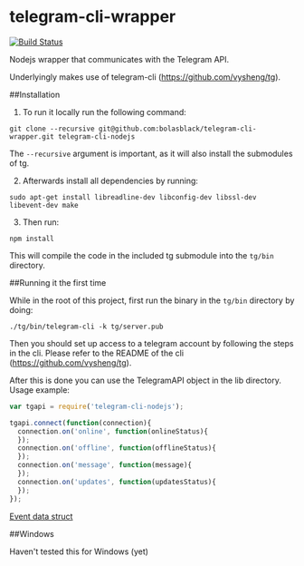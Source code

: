 telegram-cli-wrapper
===================
[![Build Status](https://travis-ci.org/tincann/telegram-cli-wrapper.svg)](https://travis-ci.org/tincann/telegram-cli-wrapper)

Nodejs wrapper that communicates with the Telegram API.

Underlyingly makes use of telegram-cli (https://github.com/vysheng/tg).

##Installation

1. To run it locally run the following command:

 `git clone --recursive git@github.com:bolasblack/telegram-cli-wrapper.git telegram-cli-nodejs`

  The `--recursive` argument is important, as it will also install the submodules of tg.

2. Afterwards install all dependencies by running:

  `sudo apt-get install libreadline-dev libconfig-dev libssl-dev libevent-dev make`

3. Then run:

  `npm install`

 This will compile the code in the included tg submodule into the `tg/bin` directory.

##Running it the first time

While in the root of this project, first run the binary in the `tg/bin` directory by doing:

`./tg/bin/telegram-cli -k tg/server.pub`

Then you should set up access to a telegram account by following the steps in the cli. Please refer to the README of the cli (https://github.com/vysheng/tg).

After this is done you can use the TelegramAPI object in the lib directory. Usage example:

```javascript
var tgapi = require('telegram-cli-nodejs');

tgapi.connect(function(connection){
  connection.on('online', function(onlineStatus){
  });
  connection.on('offline', function(offlineStatus){
  });
  connection.on('message', function(message){
  });
  connection.on('updates', function(updatesStatus){
  });
});
```

[Event data struct](https://github.com/bolasblack/telegram-json-struct)

##Windows

Haven't tested this for Windows (yet)
